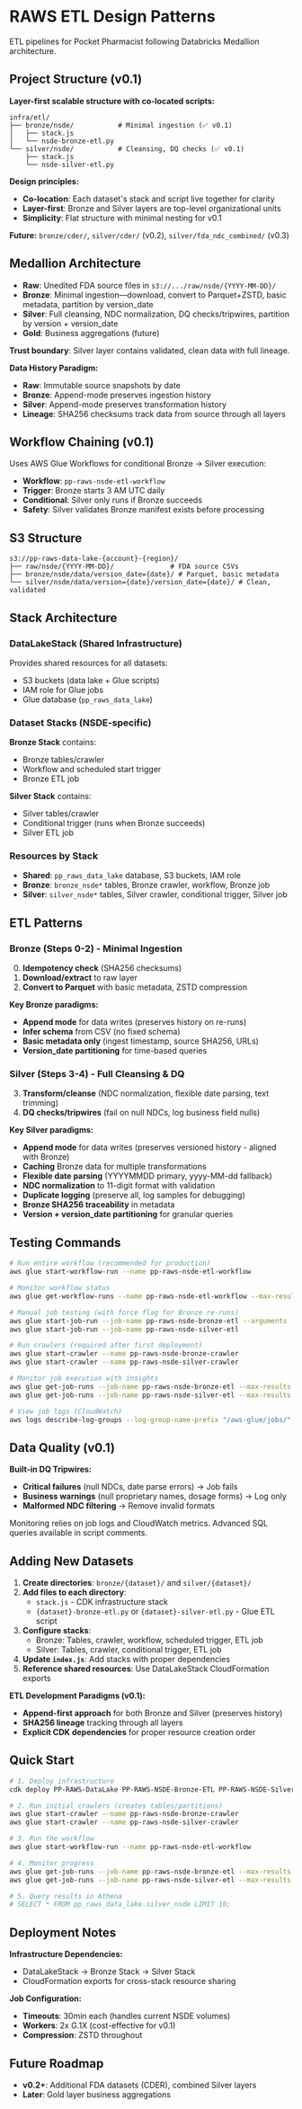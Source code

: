 # RAWS ETL Design Patterns

ETL pipelines for Pocket Pharmacist following Databricks Medallion architecture.

## Project Structure (v0.1)

**Layer-first scalable structure with co-located scripts:**

```
infra/etl/
├── bronze/nsde/           # Minimal ingestion (✅ v0.1)
│   ├── stack.js
│   └── nsde-bronze-etl.py
└── silver/nsde/           # Cleansing, DQ checks (✅ v0.1)
    ├── stack.js
    └── nsde-silver-etl.py
```

**Design principles:**
- **Co-location**: Each dataset's stack and script live together for clarity
- **Layer-first**: Bronze and Silver layers are top-level organizational units
- **Simplicity**: Flat structure with minimal nesting for v0.1

**Future:** `bronze/cder/`, `silver/cder/` (v0.2), `silver/fda_ndc_combined/` (v0.3)

## Medallion Architecture

- **Raw**: Unedited FDA source files in `s3://.../raw/nsde/{YYYY-MM-DD}/`
- **Bronze**: Minimal ingestion—download, convert to Parquet+ZSTD, basic metadata, partition by version_date
- **Silver**: Full cleansing, NDC normalization, DQ checks/tripwires, partition by version + version_date
- **Gold**: Business aggregations (future)

**Trust boundary**: Silver layer contains validated, clean data with full lineage.

**Data History Paradigm:**
- **Raw**: Immutable source snapshots by date
- **Bronze**: Append-mode preserves ingestion history 
- **Silver**: Append-mode preserves transformation history
- **Lineage**: SHA256 checksums track data from source through all layers

## Workflow Chaining (v0.1)

Uses AWS Glue Workflows for conditional Bronze → Silver execution:

- **Workflow**: `pp-raws-nsde-etl-workflow` 
- **Trigger**: Bronze starts 3 AM UTC daily
- **Conditional**: Silver only runs if Bronze succeeds
- **Safety**: Silver validates Bronze manifest exists before processing

## S3 Structure

```
s3://pp-raws-data-lake-{account}-{region}/
├── raw/nsde/{YYYY-MM-DD}/              # FDA source CSVs
├── bronze/nsde/data/version_date={date}/ # Parquet, basic metadata
└── silver/nsde/data/version={date}/version_date={date}/ # Clean, validated
```

## Stack Architecture

### DataLakeStack (Shared Infrastructure)
Provides shared resources for all datasets:
- S3 buckets (data lake + Glue scripts)
- IAM role for Glue jobs
- Glue database (`pp_raws_data_lake`)

### Dataset Stacks (NSDE-specific)
**Bronze Stack** contains:
- Bronze tables/crawler
- Workflow and scheduled start trigger
- Bronze ETL job

**Silver Stack** contains:
- Silver tables/crawler  
- Conditional trigger (runs when Bronze succeeds)
- Silver ETL job

### Resources by Stack
- **Shared**: `pp_raws_data_lake` database, S3 buckets, IAM role
- **Bronze**: `bronze_nsde*` tables, Bronze crawler, workflow, Bronze job
- **Silver**: `silver_nsde*` tables, Silver crawler, conditional trigger, Silver job

## ETL Patterns

### Bronze (Steps 0-2) - Minimal Ingestion
0. **Idempotency check** (SHA256 checksums)
1. **Download/extract** to raw layer
2. **Convert to Parquet** with basic metadata, ZSTD compression

**Key Bronze paradigms:**
- **Append mode** for data writes (preserves history on re-runs)
- **Infer schema** from CSV (no fixed schema)
- **Basic metadata only** (ingest timestamp, source SHA256, URLs)
- **Version_date partitioning** for time-based queries

### Silver (Steps 3-4) - Full Cleansing & DQ
3. **Transform/cleanse** (NDC normalization, flexible date parsing, text trimming)
4. **DQ checks/tripwires** (fail on null NDCs, log business field nulls)

**Key Silver paradigms:**
- **Append mode** for data writes (preserves versioned history - aligned with Bronze)
- **Caching** Bronze data for multiple transformations
- **Flexible date parsing** (YYYYMMDD primary, yyyy-MM-dd fallback)
- **NDC normalization** to 11-digit format with validation
- **Duplicate logging** (preserve all, log samples for debugging)
- **Bronze SHA256 traceability** in metadata
- **Version + version_date partitioning** for granular queries

## Testing Commands

```bash
# Run entire workflow (recommended for production)
aws glue start-workflow-run --name pp-raws-nsde-etl-workflow

# Monitor workflow status
aws glue get-workflow-runs --name pp-raws-nsde-etl-workflow --max-results 5

# Manual job testing (with force flag for Bronze re-runs)
aws glue start-job-run --job-name pp-raws-nsde-bronze-etl --arguments '{"--force":"true"}'
aws glue start-job-run --job-name pp-raws-nsde-silver-etl

# Run crawlers (required after first deployment)
aws glue start-crawler --name pp-raws-nsde-bronze-crawler
aws glue start-crawler --name pp-raws-nsde-silver-crawler

# Monitor job execution with insights
aws glue get-job-runs --job-name pp-raws-nsde-bronze-etl --max-results 3
aws glue get-job-runs --job-name pp-raws-nsde-silver-etl --max-results 3

# View job logs (CloudWatch)
aws logs describe-log-groups --log-group-name-prefix "/aws-glue/jobs/"
```

## Data Quality (v0.1)

**Built-in DQ Tripwires:**
- **Critical failures** (null NDCs, date parse errors) → Job fails
- **Business warnings** (null proprietary names, dosage forms) → Log only
- **Malformed NDC filtering** → Remove invalid formats

Monitoring relies on job logs and CloudWatch metrics. Advanced SQL queries available in script comments.

## Adding New Datasets

1. **Create directories**: `bronze/{dataset}/` and `silver/{dataset}/`
2. **Add files to each directory**:
   - `stack.js` - CDK infrastructure stack
   - `{dataset}-bronze-etl.py` or `{dataset}-silver-etl.py` - Glue ETL script
3. **Configure stacks**:
   - Bronze: Tables, crawler, workflow, scheduled trigger, ETL job
   - Silver: Tables, crawler, conditional trigger, ETL job
4. **Update `index.js`**: Add stacks with proper dependencies
5. **Reference shared resources**: Use DataLakeStack CloudFormation exports

**ETL Development Paradigms (v0.1):**
- **Append-first approach** for both Bronze and Silver (preserves history)
- **SHA256 lineage** tracking through all layers
- **Explicit CDK dependencies** for proper resource creation order

## Quick Start

```bash
# 1. Deploy infrastructure
cdk deploy PP-RAWS-DataLake PP-RAWS-NSDE-Bronze-ETL PP-RAWS-NSDE-Silver-ETL

# 2. Run initial crawlers (creates tables/partitions)
aws glue start-crawler --name pp-raws-nsde-bronze-crawler
aws glue start-crawler --name pp-raws-nsde-silver-crawler

# 3. Run the workflow
aws glue start-workflow-run --name pp-raws-nsde-etl-workflow

# 4. Monitor progress
aws glue get-job-runs --job-name pp-raws-nsde-bronze-etl --max-results 1
aws glue get-job-runs --job-name pp-raws-nsde-silver-etl --max-results 1

# 5. Query results in Athena
# SELECT * FROM pp_raws_data_lake.silver_nsde LIMIT 10;
```

## Deployment Notes

**Infrastructure Dependencies:**
- DataLakeStack → Bronze Stack → Silver Stack
- CloudFormation exports for cross-stack resource sharing

**Job Configuration:**
- **Timeouts**: 30min each (handles current NSDE volumes)
- **Workers**: 2x G.1X (cost-effective for v0.1)
- **Compression**: ZSTD throughout

## Future Roadmap

- **v0.2+**: Additional FDA datasets (CDER), combined Silver layers
- **Later**: Gold layer business aggregations